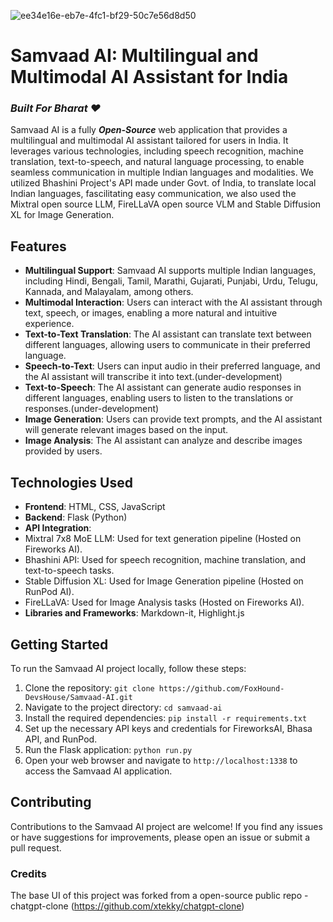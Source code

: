 

![ee34e16e-eb7e-4fc1-bf29-50c7e56d8d50](https://github.com/FoxHound-DevsHouse/Samvaad-AI/assets/96812236/da0c4c92-82fe-4d67-8e26-c04df72996cd)

# Samvaad AI: Multilingual and Multimodal AI Assistant for India

### *Built For Bharat ❤* 

Samvaad AI is a fully ***_Open-Source_*** web application that provides a multilingual and multimodal AI assistant tailored for users in India. It leverages various technologies, including speech recognition, machine translation, text-to-speech, and natural language processing, to enable seamless communication in multiple Indian languages and modalities. We utilized Bhashini Project's API made under Govt. of India, to translate local Indian languages, fascilitating easy communication, we also used the Mixtral open source LLM, FireLLaVA open source VLM and Stable Diffusion XL for Image Generation.


## Features

- **Multilingual Support**: Samvaad AI supports multiple Indian languages, including Hindi, Bengali, Tamil, Marathi, Gujarati, Punjabi, Urdu, Telugu, Kannada, and Malayalam, among others.
- **Multimodal Interaction**: Users can interact with the AI assistant through text, speech, or images, enabling a more natural and intuitive experience.
- **Text-to-Text Translation**: The AI assistant can translate text between different languages, allowing users to communicate in their preferred language.
- **Speech-to-Text**: Users can input audio in their preferred language, and the AI assistant will transcribe it into text.(under-development)
- **Text-to-Speech**: The AI assistant can generate audio responses in different languages, enabling users to listen to the translations or responses.(under-development)
- **Image Generation**: Users can provide text prompts, and the AI assistant will generate relevant images based on the input.
- **Image Analysis**: The AI assistant can analyze and describe images provided by users.

## Technologies Used

- **Frontend**: HTML, CSS, JavaScript
- **Backend**: Flask (Python)
- **API Integration**:
 - Mixtral 7x8 MoE LLM: Used for text generation pipeline (Hosted on Fireworks AI).
 - Bhashini API: Used for speech recognition, machine translation, and text-to-speech tasks.
 - Stable Diffusion XL: Used for Image Generation pipeline (Hosted on RunPod AI).
 - FireLLaVA: Used for Image Analysis tasks (Hosted on Fireworks AI).
- **Libraries and Frameworks**: Markdown-it, Highlight.js

## Getting Started

To run the Samvaad AI project locally, follow these steps:

1. Clone the repository: `git clone https://github.com/FoxHound-DevsHouse/Samvaad-AI.git`
2. Navigate to the project directory: `cd samvaad-ai`
3. Install the required dependencies: `pip install -r requirements.txt`
4. Set up the necessary API keys and credentials for FireworksAI, Bhasa API, and RunPod.
5. Run the Flask application: `python run.py`
6. Open your web browser and navigate to `http://localhost:1338` to access the Samvaad AI application.

## Contributing

Contributions to the Samvaad AI project are welcome! If you find any issues or have suggestions for improvements, please open an issue or submit a pull request.


### Credits  

The base UI of this project was forked from a open-source public repo - chatgpt-clone (https://github.com/xtekky/chatgpt-clone)
